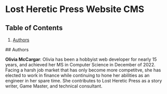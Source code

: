 # Lost Heretic Press Website CMS

## Table of Contents
1. [Authors](#authors-header)

<div id="authors-header"/>
## Authors

**Olivia McCargar**: Olivia has been a hobbyist web developer for nearly 15 years, and achieved her MS in Computer Science in December of 2022. Facing a harsh job market that has only become more competitve, she has elected to work in finance while continuing to hone her abilities as an engineer in her spare time. She contributes to Lost Heretic Press as a story writer, Game Master, and technical consultant.